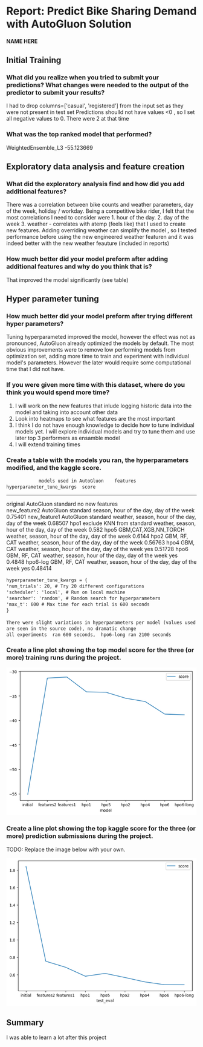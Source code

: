 # Report: Predict Bike Sharing Demand with AutoGluon Solution
#### NAME HERE

## Initial Training
### What did you realize when you tried to submit your predictions? What changes were needed to the output of the predictor to submit your results?
I had to  drop columns=['casual', 'registered'] from the input set as they were not present in test set
Predictions shoulld not  have values  <0 , so I set all negative values  to 0. There were 2 at that time


### What was the top ranked model that performed?
WeightedEnsemble_L3  -55.123669

## Exploratory data analysis and feature creation
### What did the exploratory analysis find and how did you add additional features?
There was a correlation between bike counts and weather parameters, day of the week, holiday / workday. Being a competitive bike rider, I felt that the most correlations I need to consider were 1. hour of the day. 2. day of the week 3. weather - correlates with atemp (feels like) that I used to create new features. Adding overriding weather can simplify the model , so I tested performance before using the new engineered weather featuren and it  was indeed better with the new weather feauture (included in reports)



### How much better did your model preform after adding additional features and why do you think that is?
That improved the model significantly (see table)

## Hyper parameter tuning
### How much better did your model preform after trying different hyper parameters?
Tuning hyperparameted improved the model, however the effect was not as pronounced, AutoGluon already optimized the models by default. The most obvious improvements were to remove low performing models from optimization set, adding more time to train and experiment with individual model's parameters. However the later would require some computational time that I did not have.

### If you were given more time with this dataset, where do you think you would spend more time?
1. I will work on the new features that inlude logging historic data into the model and taking into account other data
2. Look into heatmaps to see what features are the most important 
3. I think I do not have enough knowledge to decide how to tune individual models yet. I will explore individual models and try to tune them and use later top 3 performers as ensamble model
4. I will extend training times 

### Create a table with the models you ran, the hyperparameters modified, and the kaggle score.

                models used in AutoGluon	features	                                            hyperparameter_tune_kwargs	score 
________________________________________________________________________________________________________________				
original	    AutoGluon standard	        no new features		
new_feature2	AutoGluon standard	        season, hour of the day, day of the week		                                    0.75401
new_feature1	AutoGluon standard	        weather, season, hour of the day, day of the week		                            0.68507
hpo1	        exclude KNN from standard	weather, season, hour of the day, day of the week		                            0.582
hpo5	        GBM,CAT,XGB,NN_TORCH	    weather, season, hour of the day, day of the week		                            0.6144
hpo2	        GBM, RF, CAT	            weather, season, hour of the day, day of the week		                            0.56763
hpo4	        GBM, CAT	                weather, season, hour of the day, day of the week	                            yes	0.51728
hpo6	        GBM, RF, CAT	            weather, season, hour of the day, day of the week	                            yes	0.4848
hpo6-log        GBM, RF, CAT	            weather, season, hour of the day, day of the week	                            yes	0.48414

	hyperparameter_tune_kwargs = {	
	'num_trials': 20, # Try 20 different configurations	
	'scheduler': 'local', # Run on local machine	
	'searcher': 'random', # Random search for hyperparameters	
	'max_t': 600 # Max time for each trial is 600 seconds	
	}	
    
    There were slight variations in hyperparameters per model (values used are seen in the source code), no dramatic change
    all experiments  ran 600 seconds,  hpo6-long ran 2100 seconds

### Create a line plot showing the top model score for the three (or more) training runs during the project.


![model_train_score.png](img/model_train_score.png)

### Create a line plot showing the top kaggle score for the three (or more) prediction submissions during the project.

TODO: Replace the image below with your own.


![model_test_score.png](img/model_test_score.png)

## Summary
I was able to learn a lot after this project

